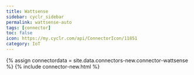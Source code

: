 ```yaml
---
title: Wattsense
sidebar: cyclr_sidebar
permalink: wattsense-auto
tags: [connector]
toc: false
icon: https://my.cyclr.com/api/ConnectorIcon/11851
category: IoT
---
```

{% assign connectordata = site.data.connectors-new.connector-wattsense %}
{% include connector-new.html %}	